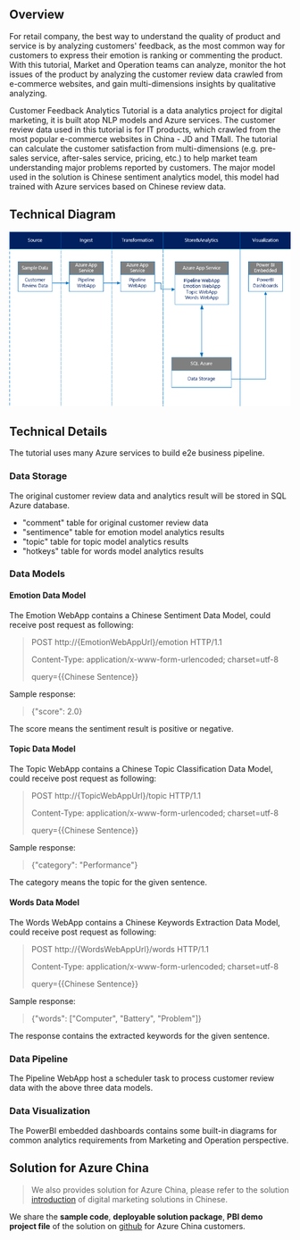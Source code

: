 ## Overview
For retail company, the best way to understand the quality of product and service is by analyzing customers' feedback, as the most common way for customers to express their emotion is  ranking or commenting the product. With this tutorial, Market and Operation teams can analyze, monitor the hot issues of the product by analyzing the customer review data crawled from e-commerce websites, and gain multi-dimensions insights by qualitative analyzing.

Customer Feedback Analytics Tutorial is a data analytics project for digital marketing, it is built atop NLP models and Azure services. The customer review data used in this tutorial is for IT products, which crawled from the most popular e-commerce websites in China - JD and TMall. The tutorial can calculate the customer satisfaction from multi-dimensions (e.g. pre-sales service, after-sales service, pricing, etc.) to help market team understanding major problems reported by customers. The major model used in the solution is Chinese sentiment analytics model, this model had trained with Azure services based on Chinese review data.

## Technical Diagram
![Technical Diagram](https://raw.githubusercontent.com/Azure/CustomerReviewDataAnalyticsTutorial/master/assets/CRDAnalytics.png)

## Technical Details
The tutorial uses many Azure services to build e2e business pipeline.

### Data Storage
The original customer review data and analytics result will be stored in SQL Azure database.

* "comment" table for original customer review data
* "sentimence" table for emotion model analytics results
* "topic" table for topic model analytics results
* "hotkeys" table for words model analytics results

### Data Models

#### Emotion Data Model

The Emotion WebApp contains a Chinese Sentiment Data Model, could receive post request as following:

> POST http://{EmotionWebAppUrl}/emotion HTTP/1.1
> 
> Content-Type: application/x-www-form-urlencoded; charset=utf-8
> 
> query={{Chinese Sentence}}

Sample response:

> {"score": 2.0}

The score means the sentiment result is positive or negative.

#### Topic Data Model

The Topic WebApp contains a Chinese Topic Classification Data Model, could receive post request as following:

> POST http://{TopicWebAppUrl}/topic HTTP/1.1
> 
> Content-Type: application/x-www-form-urlencoded; charset=utf-8
> 
> query={{Chinese Sentence}}

Sample response:

> {"category": "Performance"}

The category means the topic for the given sentence.

#### Words Data Model

The Words WebApp contains a Chinese Keywords Extraction Data Model, could receive post request as following:

> POST http://{WordsWebAppUrl}/words HTTP/1.1
> 
> Content-Type: application/x-www-form-urlencoded; charset=utf-8
> 
> query={{Chinese Sentence}}

Sample response:

> {"words": ["Computer", "Battery", "Problem"]}

The response contains the extracted keywords for the given sentence.

### Data Pipeline

The Pipeline WebApp host a scheduler task to process customer review data with the above three data models.

### Data Visualization

The PowerBI embedded dashboards contains some built-in diagrams for common analytics requirements from Marketing and Operation perspective.

## Solution for Azure China
> We also provides solution for Azure China, please refer to the solution [introduction](https://www.azure.cn/solutions/industry-precisionmarketing/) of digital marketing solutions in Chinese.

We share the **sample code**, **deployable solution package**, **PBI demo project file** of the solution on [github](https://github.com/Azure/China-Data-Solutions/tree/master/Marketing/CRDAnalytics) for Azure China customers.
